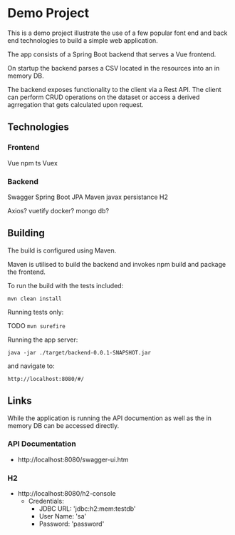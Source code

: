# Demo Project

This is a demo project illustrate the use of a few popular font end and back end technologies to build a simple web application.

The app consists of a Spring Boot backend that serves a Vue frontend.

On startup the backend parses a CSV located in the resources into an in memory DB.

The backend exposes functionality to the client via a Rest API. The client can perform CRUD operations on the dataset or access a derived  
agrregation that gets calculated upon request.

## Technologies

### Frontend

Vue
npm
ts
Vuex

### Backend

Swagger
Spring Boot
JPA
Maven
javax persistance
H2

Axios?
vuetify
docker?
mongo db?

## Building

The build is configured using Maven.

Maven is utilised to build the backend and invokes npm build and package the frontend.

To run the build with the tests included:

`mvn clean install`

Running tests only:

TODO
`mvn surefire`

Running the app server:

`java -jar ./target/backend-0.0.1-SNAPSHOT.jar`

and navigate to:

`http://localhost:8080/#/`

## Links

While the application is running the API documention as well as the in memory DB can be accessed directly.

### API Documentation

- http://localhost:8080/swagger-ui.htm

### H2

- http://localhost:8080/h2-console
  - Credentials:
    - JDBC URL: 'jdbc:h2:mem:testdb'
    - User Name: 'sa'
    - Password: 'password'
